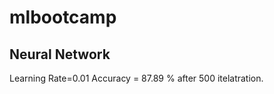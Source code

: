 # mlbootcamp

## Neural Network
 Learning Rate=0.01
 Accuracy = 87.89 % after 500 itelatration.
 
## 
